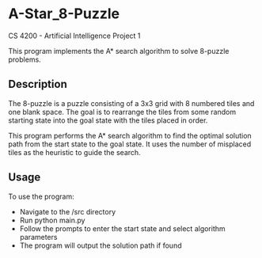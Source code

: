 # A-Star_8-Puzzle
CS 4200 - Artificial Intelligence Project 1

This program implements the A* search algorithm to solve 8-puzzle problems.

## Description
The 8-puzzle is a puzzle consisting of a 3x3 grid with 8 numbered tiles and one blank space. The goal is to rearrange the tiles from some random starting state into the goal state with the tiles placed in order.

This program performs the A* search algorithm to find the optimal solution path from the start state to the goal state. It uses the number of misplaced tiles as the heuristic to guide the search.

## Usage
To use the program:

- Navigate to the /src directory
- Run python main.py
- Follow the prompts to enter the start state and select algorithm parameters
- The program will output the solution path if found
